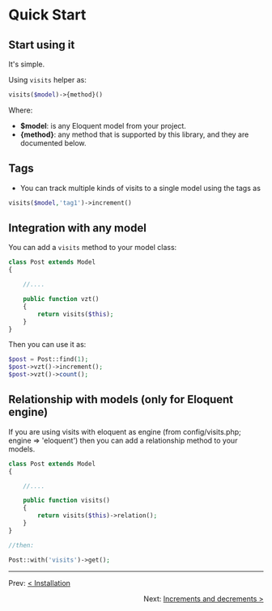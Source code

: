# Quick Start

## Start using it

It's simple.

Using `visits` helper as:

```php
visits($model)->{method}()
```

Where:

-   **$model**: is any Eloquent model from your project.
-   **{method}**: any method that is supported by this library, and they are documented below.

## Tags

-   You can track multiple kinds of visits to a single model using the tags as

```php
visits($model,'tag1')->increment()
```

## Integration with any model

You can add a `visits` method to your model class:

```php
class Post extends Model
{

    //....

    public function vzt()
    {
        return visits($this);
    }
}
```

Then you can use it as:

```php
$post = Post::find(1);
$post->vzt()->increment();
$post->vzt()->count();
```

## Relationship with models (only for Eloquent engine)

If you are using visits with eloquent as engine (from config/visits.php; engine => 'eloquent') then you can add a relationship method to your models.

```php
class Post extends Model
{

    //....

    public function visits()
    {
        return visits($this)->relation();
    }
}

//then:

Post::with('visits')->get();
```

---

<p align="left">
  Prev:  <a href="3_installation.md">< Installation</a> 
</p>

<p align="right">
  Next:  <a href="5_increments-and-decrements.md">Increments and decrements ></a> 
</p>
